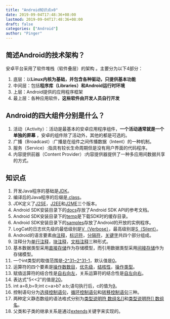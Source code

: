 ```yaml
---
title: "Android知识点x0"
date: 2019-09-04T17:48:36+08:00
lastmod: 2019-09-04T17:48:36+08:00
draft: false
categories: ["Android"]
author: "Pinger"
---
```


## 简述Android的技术架构？
安卓平台采用了软件堆栈（软件叠层）的架构 。主要分为以下4部分：

1. 底层：以**Linux内核为基础，并包含各种驱动，只提供基本功能**
2. 中间层：包括**程序库（Libraries）和Android运行时环境**
3. 上层：Android提供的应用程序框架
4. 最上层：各种应用软件，**这些软件由开发人员自行开发**

## Android的四大组件分别是什么？
1. 活动（Activity）：活动是最基本的安卓应用程序组件，**一个活动通常就是一个单独的屏幕** ，安卓的组件除了活动外，其他的都是可选的。
2. 广播（Broadcast）:广播是在组件之间传播数据（Intent）的一种机制。
3. 服务（Service）:指具有较长生命周期但是没有用户界面的代码程序。
4. 内容提供前器（Content Provider）:内容提供器提供了一种多应用间数据共享的方式。

## 知识点
1. 开发Java程序的基础是<u>JDK</u>。
2. 编译后的Java程序的后缀是<u>.class</u>。
3. JDK定义了<u>J2SE</u>，<u>J2EE</u>和<u>J2ME</u>三个版本。
4. Android SDK安装目录下的<u>docs</u>存放了Android SDK API的参考文档。
5. Android SDK安装目录下的<u>temp</u>是下载SDK时的缓存目录。
6. Android SDK安装目录下的<u>samples</u>存放了Android的开放的实例程序。
7. LogCat的日志优先级的最低级别是<u>V（Verbose）</u>，最高级别是<u>S（Silent）</u>。
8. Android的语言要素由<u>注释</u>，<u>标识符</u>，<u>分隔符</u>，<u>关键字</u>共四个部分组成。
9. 注释分为<u>单行注释</u>，<u>块注释</u>，<u>文档注释</u>三种形式。
10. 基本数据类型采用<u>直接存储</u>作为存储模型，而引用数据类型采用<u>间接存储</u>作为存储模型。
11. 一个int类型的取值范围是<u>-2^31~2^31-1</u>，默认值是<u>0</u>。
12. 运算符的四个要素是<u>操作数数目</u>，<u>优先级</u>，<u>结核性</u>，<u>操作类型</u>。
13. 赋值运算符的结合性是<u>自右向左</u>，关系运算符的结合性是<u>自左向右</u>。
14. 表达式"5<<2"的值是<u>20</u>。
15. int a=8,b=9;int c=a>b? a:b;语句执行后，c的值为<u>9</u>。
16. 控制语句分为<u>选择控制语句</u>，<u>循环控制语句</u>和<u>转移控制语句</u>三种。
17. 两种定义静态数组的语法格式分别为<u>类型说明符 数组名[]</u>和<u>类型说明符[] 数组名</u>。
18. 父类和子类的继承关系是通过<u>extends</u>关键字来实现的。